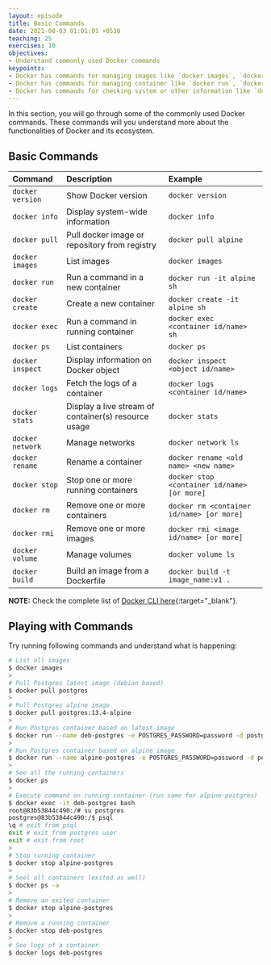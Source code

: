 ```yaml
---
layout: episode
title: Basic Commands
date: 2021-08-03 01:01:01 +0530
teaching: 25
exercises: 10
objectives:
- Understand commonly used Docker commands
keypoints:
- Docker has commands for managing images like `docker images`, `docker rmi`, `docker build`.
- Docker has commands for managing container like `docker run`, `docker exec`, `docker ps`, `docker inspect` etc.
- Docker has commands for checking system or other information like `docker info`, `docker version`, `docker stats` etc.
---
```


In this section, you will go through some of the commonly used Docker commands.
These commands will you understand more about the functionalities of Docker and its ecosystem.

## Basic Commands

| Command | Description | Example |
| :- | :- | :- |
| `docker version` | Show Docker version | `docker version` |
| `docker info` | Display system-wide information | `docker info` |
| `docker pull` | Pull docker image or repository from registry | `docker pull alpine` |
| `docker images` | List images | `docker images` |
| `docker run` | Run a command in a new container | `docker run -it alpine sh` |
| `docker create` | Create a new container | `docker create -it alpine sh` |
| `docker exec` | Run a command in running container | `docker exec <container id/name> sh` |
| `docker ps` | List containers | `docker ps` |
| `docker inspect` | Display information on Docker object | `docker inspect <object id/name>` |
| `docker logs` | Fetch the logs of a container | `docker logs <container id/name>` |
| `docker stats` | Display a live stream of container(s) resource usage | `docker stats` |
| `docker network` | Manage networks | `docker network ls` |
| `docker rename` | Rename a container | `docker rename <old name> <new name>` |
| `docker stop` | Stop one or more running containers | `docker stop <container id/name> [or more]` |
| `docker rm` | Remove one or more containers | `docker rm <container id/name> [or more]` |
| `docker rmi` | Remove one or more images | `docker rmi <image id/name> [or more]` |
| `docker volume` | Manage volumes | `docker volume ls` |
| `docker build` | Build an image from a Dockerfile | `docker build -t image_name:v1 .` |

__NOTE:__ Check the complete list of [Docker CLI here](https://docs.docker.com/engine/reference/commandline/docker/){:target="_blank"}.


## Playing with Commands

Try running following commands and understand what is happening:
>
~~~bash
# List all images
$ docker images
>
# Pull Postgres latest image (debian based)
$ docker pull postgres
>
# Pull Postgres alpine image
$ docker pull postgres:13.4-alpine
>
# Run Postgres container based on latest image
$ docker run --name deb-postgres -e POSTGRES_PASSWORD=password -d postgres
>
# Run Postgres container based on alpine image
$ docker run --name alpine-postgres -e POSTGRES_PASSWORD=password -d postgres:13.4-alpine
>
# See all the running containers
$ docker ps
>
# Execute command on running container (run same for alpine-postgres)
$ docker exec -it deb-postgres bash
root@83b53844c490:/# su postgres
postgres@83b53844c490:/$ psql
\q # exit from psql
exit # exit from postgres user
exit # exit from root
>
# Stop running container
$ docker stop alpine-postgres
>
# Seel all containers (exited as well)
$ docker ps -a
>
# Remove an exited container
$ docker stop alpine-postgres
>
# Remove a running container
$ docker stop deb-postgres
>
# See logs of a container
$ docker logs deb-postgres
~~~
